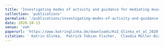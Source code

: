 ```yaml
---
title: 'Investigating modes of activity and guidance for mediating museum exhibits in mixed reality'
collection: 'publications'
permalink: '/publications/investigating-modes-of-activity-and-guidance-for-mediating-museum-exhibits-in-mixed-reality'
date: 2020-10-13
venue: 'vwh'
paperurl: 'https://www.katringlinka.de/downloads/KuI_Glinka_et_al_2020.pdf'
citation: ' Katrin Glinka,  Patrick Tobias Fischer,  Claudia Müller-Birn,  S. Krohn,  Johann Habakuk Israel,  Christian Kassung,  Jürgen Sieck, "Investigating modes of activity and guidance for mediating museum exhibits in mixed reality." vwh, 2020.'
---
```


